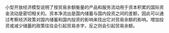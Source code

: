 小型开放经济模型说明了按贸易余额衡量的产品和服务流动用于资本积累的国际资金流动是密切相关的。资本净流出是国内储蓄与国内投资之间的差额，因此可以通过考察经济政策对国内储蓄和国内投资的影响来找出它对贸易余额的影响。增加投资或减少储蓄的政策往往会引起贸易赤字，反之则会引起贸易余额。

